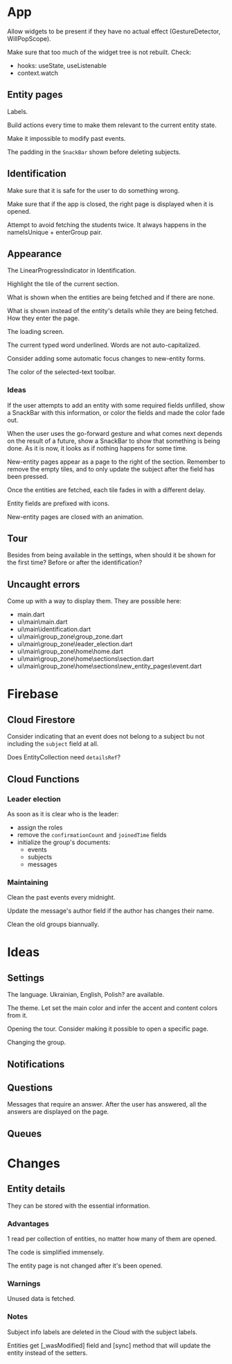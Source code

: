 # App

Allow widgets to be present if they have no actual effect (GestureDetector, WillPopScope).

Make sure that too much of the widget tree is not rebuilt. Check:
* hooks: useState, useListenable
* context.watch

## Entity pages

Labels.

Build actions every time to make them relevant to the current entity state.

Make it impossible to modify past events.

The padding in the `SnackBar` shown before deleting subjects.

## Identification

Make sure that it is safe for the user to do something wrong.

Make sure that if the app is closed, the right page is displayed when it is opened.

Attempt to avoid fetching the students twice. It always happens in the nameIsUnique + enterGroup pair.

## Appearance

The LinearProgressIndicator in Identification.

Highlight the tile of the current section.

What is shown when the entities are being fetched and if there are none.

What is shown instead of the entity's details while they are being fetched.
How they enter the page.

The loading screen.

The current typed word underlined. Words are not auto-capitalized.

Consider adding some automatic focus changes to new-entity forms.

The color of the selected-text toolbar.

### Ideas

If the user attempts to add an entity with some required fields unfilled, show a SnackBar with this information,
or color the fields and made the color fade out.

When the user uses the go-forward gesture and what comes next depends on the result of a future,
show a SnackBar to show that something is being done. As it is now, it looks as if nothing happens for some time.

New-entity pages appear as a page to the right of the section. Remember to remove the empty tiles,
and to only update the subject after the field has been pressed.

Once the entities are fetched, each tile fades in with a different delay.

Entity fields are prefixed with icons.

New-entity pages are closed with an animation.

## Tour

Besides from being available in the settings, when should it be shown for the first time?
Before or after the identification?

## Uncaught errors

Come up with a way to display them. They are possible here:
* main.dart
* ui\main\main.dart
* ui\main\identification.dart
* ui\main\group_zone\group_zone.dart
* ui\main\group_zone\leader_election.dart
* ui\main\group_zone\home\home.dart
* ui\main\group_zone\home\sections\section.dart
* ui\main\group_zone\home\sections\new_entity_pages\event.dart

# Firebase

## Cloud Firestore

Consider indicating that an event does not belong to a subject bu not including the `subject` field at all.

Does EntityCollection need `detailsRef`?

## Cloud Functions

### Leader election

As soon as it is clear who is the leader:
* assign the roles
* remove the `confirmationCount` and `joinedTime` fields
* initialize the group's documents:
	* events
	* subjects
	* messages

### Maintaining

Clean the past events every midnight.

Update the message's author field if the author has changes their name.

Clean the old groups biannually.

# Ideas

## Settings

The language. Ukrainian, English, Polish? are available.

The theme. Let set the main color and infer the accent and content colors from it.

Opening the tour. Consider making it possible to open a specific page.

Changing the group.

## Notifications

## Questions

Messages that require an answer. After the user has answered, all the answers are displayed on the page.

## Queues

# Changes

## Entity details

They can be stored with the essential information.

### Advantages

1 read per collection of entities, no matter how many of them are opened.

The code is simplified immensely.

The entity page is not changed after it's been opened.

### Warnings

Unused data is fetched.

### Notes

Subject info labels are deleted in the Cloud with the subject labels.

Entities get [_wasModified] field and [sync] method that will update the entity instead of the setters.